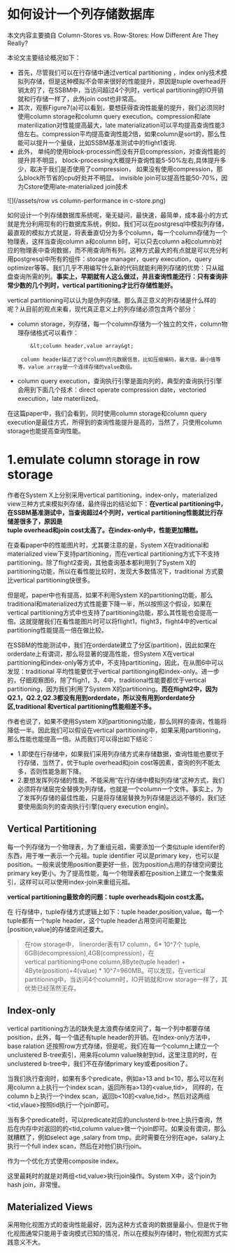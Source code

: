 # 如何设计一个列存储数据库

本文内容主要摘自 Column-Stores vs. Row-Stores: How Different Are They Really?

本论文主要结论概况如下：

* 首先，尽管我们可以在行存储中通过vertical partitioning ，index only技术模拟列存储，但是这种模拟不会带来很好的性能提升，原因是tuple overhead开销太的了，在SSBM中，当访问超过4个列时，vertical partitioning的IO开销就和行存储一样了，此外join cost也非常高。
* 其次，观察Figure7\(a\)可以看到，要想获得查询性能量的提升，我们必须同时使用column storage和column query execution。compression和late materilization对性能提高最大，late materialization可以平均提高查询性能3倍左右。compression平均提高查询性能2倍，如果column是sort的，那么性能可以提升一个量级，比如SSBM基准测试中的flight1查询.
* 此外， 单纯的使用block-processin而没有开启compression，对查询性能的提升并不明显，  block-processing大概提升查询性能5-50%左右,具体提升多少，取决于我们是否使用了compression，   如果没有使用compression，那么block所节省的cpu好处并不明显。  invisible join可以提高性能50-70%，因为Cstore使用late-materialized join技术

![](/assets/row vs column-performance in c-store.png)



如何设计一个列存储数据库系统呢，毫无疑问，最快速，最简单，成本最小的方式就是充分利用现有的行数据库系统，例如，我们可以在postgresql中模拟列存储，最直观的模拟方式就是，将表垂直切分为多个column，每一个column存储为一个物理表，这样当查询column a和column b时，可以只去column a和columnb对应的物理表中查询数据，而不用查询所有列。这种方式最大的有点就是可以充分利用postgresql中所有的组件：storage manager，query execution，query optimizer等等。我们几乎不用编写什么新的代码就能利用列存储的优势：只从磁盘查询所需的列。**事实上，早期就有人这么做过，并且查询性能还行：只有查询非常少数的几个列时，vertical partitioning才比行存储性能好。**

vertical partitioning可以认为是伪列存储。那么真正意义的列存储是什么样的呢？从目前的观点来看，现代真正意义上的列存储必须包含两个部分：

* column storage，列存储，每一个column存储为一个独立的文件，column物理存储格式可以看作：

  ```
      &lt;column header,value array&gt;

   column header描述了这个column的元数据信息，比如压缩编码，最大值，最小值等等。value array是一个连续存储的value数组。
  ```

* column query execution，查询执行引擎是面向列的，典型的查询执行引擎会用到下面几个技术：direct operate compression date，vectoried execution，late materilized。

在这篇paper中，我们会看到，同时使用column storage和column query execution是最佳方式，所得到的查询性能提升是高的，当然了，只使用column storage也能提高查询性能。

# 1.emulate column storage in row storage

作者在System X上分别采用vertical partitioning，index-only，materialized view三种方式来模拟列存储，最终得出的结论如下：**在vertical partitioning中，在SSBM基准测试中，当查询超过4个列时，vertical partitioning性能就比行存储差很多了，原因是  
tuple overhead和join cost太高了。在index-only中，性能更加糟糕。**

在查看paper中的性能图片时，尤其要注意的是，System X在traditional和materialized view下支持partitioning，而在vertical partitioning方式下不支持partitioning。除了flight2查询，其他查询基本都利用到了System X的partitioning功能，所以在看性能比较时，发现大多数情况下，traditional 方式要比vertical partitioning快很多。

但是呢，paper中也有提高，如果不利用System X的partitioning功能，那么traditional和materialized方式性能要下降一半，所以按照这个假设，如果在vertical partitioning方式中也支持了partitioning功能，那么其性能也会提高一倍。这就提醒我们在看性能图片时可以将flight1，flight3，flight4中的vertical partitioning性能提高一倍在做比较。

在SSBM的性能测试中，我们在orderdate建立了分区\(partition\)，因此如果在orderdate上有谓词，那么将显著的提高性能，但System X在vertical partitioning和index-only等方式中，不支持partitioning，因此，在从图6中可以发现：traditional 平均性能要优于vertical partitionging和index-only。进一步的，仔细观察图6，除了fligh1，3，4中，traditional性能要都优于vertical partitioning，因为我们利用了System X的partitioning。**而在flight2中，因为Q2.1，Q2.2,Q2.3都没有用到orderdate，所以没有用到orderdate分区,traditional 和vertical partitioning性能相差不多。**

作者也说了，如果不使用System X的partitioning功能，那么同样的查询，性能将降低一半。因此我们可以假设在vertical partitioning中，如果采用partitioning，那么性能也能提高一倍。从而我们可以得出如下结论：

* 1.即使在行存储中，如果我们采用列存储方式来存储数据，查询性能也要优于行存储，当然了，优于tuple overhead和join cost等因素，查询的列不能太多，否则性能急剧下降。
* 2.要想发挥列存储的性能，不能采用“在行存储中模拟列存储”这种方式，我们必须将存储层完全替换为列存储，也就是一个column一个文件。事实上，为了发挥列存储的最佳性能，只是将存储层替换为列存储是远远不够的，我们还要使用面向列的查询执行引擎\(query execution engin\)。

## Vertical Partitioning

每一个列存储为一个物理表，为了重组元祖，需要添加一个类似tuple identifer的东西，用于唯一表示一个元祖。tuple identifier 可以是primary key，也可以是position。一般来说使用position要更好一些，因为position占用的存储空间要比primary key更小。为了提高性能，每一个物理表都在position上建立一个聚集索引，这样可以可以使用index-join来重组元祖。

**vertical partitioning最致命的问题：tuple overheads和join cost太高。**

在 行存储中，tuple存储方式逻辑上如下：tuple header,position,value，每一个tuple都有一个tuple header，这个tuple header占用空间可能要比\[position,value\]的存储空间还要大。

> 在row storage中， linerorder表有17 column，6\* 10^7个 tuple, 6GB\(decompression\),4GB\(compression\)，在  
> vertical partitioning中one column,8Byte\(tuple header\) + 4Byte\(position\)+4\(value\) \* 10^7=960MB。可以发现，在vertical partitioning中，当访问4个column时，IO开销就和row storage一样了，其优势已经荡然无存。

## Index-only

vertical partitioning方法的缺失是太浪费存储空间了，每一个列中都要存储position，此外，每一个值还有tuple header的开销。在Index-only方法中，base ralation 还按照row方式存储，但是呢，我们在每一个column上建立一个unclustered B-tree索引，用来将column value映射到tid，这里注意的时，在unclustered b-tree中，我们不在存储primary key或者position了。

当我们执行查询时，如果有多个predicate，例如a&gt;13 and b&lt;10，那么可以在利用column a上执行一个index scan，返回所有a&gt;13的&lt;value,tid&gt;， 同样的，在column b上执行一个index scan，返回b&lt;10的&lt;value,tid&gt;。然后对这两组&lt;tid,vlaue&gt;按照tid执行一个join即可。

当有多个predicate时，可以predicate对应的unclusterd b-tree上执行查询，然后在内存中对返回的的&lt;tid,column value&gt;做一个join即可。如果没有谓词，那么就糟糕了，例如select age ,salary from tmp。此时需要在分别在age，salary上执行一个full index scan，然后在对他们执行join。

作为一个优化方式使用composite index。

这里最耗时的就是对两组&lt;tid,value&gt;执行join操作。System X中，这个join为hash join，非常慢。

## Materialized Views

采用物化视图方式的查询性能最好，因为这种方式查询的数据量最小。但是优于物化视图通常只能用于查询模式已知的情况，所以在模拟列存储时，物化视图方式实践意义不大。

